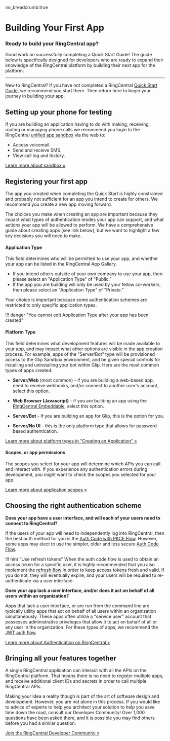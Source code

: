 no_breadcrumb:true

# Building Your First App

<div class="jumbotron pt-1">
  <h3 class="display-5">Ready to build your RingCentral app?</h3>
  <p class="lead">Good work on successfully completing a Quick Start Guide! The guide below is specifically designed for developers who are ready to expand their knowledge of the RingCentral platform by building their next app for the platform.</p>
  <hr class="my-4">
  <p>New to RingCentral? If you have not completed a RingCentral <a href="../../">Quick Start Guide</a>, we recommend you start there. Then return here to begin your journey in building your app.</p>
</div>

## Setting up your phone for testing

If you are building an application having to do with making, receiving, routing or managing phone calls we recommend you login to the RingCentral [unified app sandbox](https://app.devtest.ringcentral.com/) via the web to:

* Access voicemail.
* Send and receive SMS.
* View call log and history. 

[Learn more about sandbox &raquo;](../getting-started/using-sandbox.md)

## Registering your first app

The app you created when completing the Quick Start is highly constrained and probably not sufficient for an app you intend to create for others. We recommend you create a new app moving forward.

The choices you make when creating an app are important because they impact what types of authentication modes your app can support, and what actions your app will be allowed to perform. We have a comprehensive guide about creating apps (see link below), but we want to highlight a few key decisions you will need to make.

#### Application Type

This field determines who will be permitted to use your app, and whether your app can be listed in the RingCentral App Gallery. 

* If you intend others outside of your own company to use your app, then please select an "Application Type" of "Public."
* If the app you are building will only be used by your fellow co-workers, then please select an "Application Type" of "Private." 

Your choice is important because some authentication schemes are restricted to only specific application types. 

!!! danger "You cannot edit Application Type after your app has been created"

#### Platform Type

This field determines what development features will be made available to your app, and may impact what other options are visible in the app creation process. For example, apps of the "Server/Bot" type will be provisioned access to the Glip Sandbox environment, and be given special controls for installing and uninstalling your bot within Glip. Here are the most common types of apps created:

* **Server/Web** (most common) - if you are building a web-based app, need to receive webhooks, and/or connect to another user's account, select this option. 

* **Web Browser (Javascript)** - if you are building an app using the [RingCentral Embeddable](https://developers.ringcentral.com/embeddable-voice.html), select this option. 

* **Server/Bot** - if you are building an app for Glip, this is the option for you.

* **Server/No UI** - this is the only platform type that allows for password-based authentication.

[Learn more about platform types in "Creating an Application" &raquo;](../getting-started/register-app.md)

#### Scopes, or app permissions

The scopes you select for your app will determine which APIs you can call and interact with. If you experience any authentication errors during development, you might want to check the scopes you selected for your app.

[Learn more about application scopes &raquo;](permissions.md)

## Choosing the right authentication scheme

**Does your app have a user interface, and will each of your users need to connect to RingCentral?**

If the users of your app will need to independently log into RingCentral, then the best auth method for you is the [Auth Code with PKCE Flow](../authentication/auth-code-pkce-flow.md). However, some apps may elect to use the simpler, older and less secure [Auth Code Flow](../authentication/auth-code-flow.md).

!!! hint "Use refresh tokens"
    When the auth code flow is used to obtain an access token for a specific user, it is highly recommended that you also implement the [refresh flow](../authentication/refresh-tokens.md) in order to keep access tokens fresh and valid. If you do not, they will eventually expire, and your users will be required to re-authenticate via a user interface. 

**Does your app lack a user interface, and/or does it act on behalf of all users within an organization?**

Apps that lack a user interface, or are run from the command line are typically utility apps that act on behalf of all users within an organization simultaneously. These apps often utilize a "service user" account that possesses administrative priveleges that allow it to act on behalf of all or any user in the organization. For these types of apps, we recommend the [JWT auth flow](../authentication/jwt-flow.md).

[Learn more about Authentication on RingCentral &raquo;](../authentication/index.md)

## Bringing all your features together

A single RingCentral application can interact with all the APIs on the RingCentral platform. That means there is no need to register multiple apps, and receive additional client IDs and secrets in order to call multiple RingCentral APIs.

Making your idea a reality though is part of the art of software design and development. However, you are not alone in this process. If you would like to advice of experts to help you architect your solution to help you save time down the road, consult our Developer Community! Over 1,000 questions have been asked there, and it is possible you may find others before you had a similar question.

[Join the RingCentral Developer Community &raquo;](https://community.ringcentral.com)
